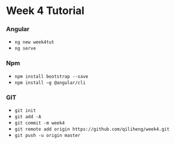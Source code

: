 # Week 4 Tutorial


### Angular
- `ng new week4tut` 
- `ng serve`

### Npm
- `npm install bootstrap --save` 
- `npm install –g @angular/cli` 

### GIT
- `git init` 
- `git add -A`
- `git commit -m week4` 
- `git remote add origin https://github.com/qiliheng/week4.git`
- `git push -u origin master`